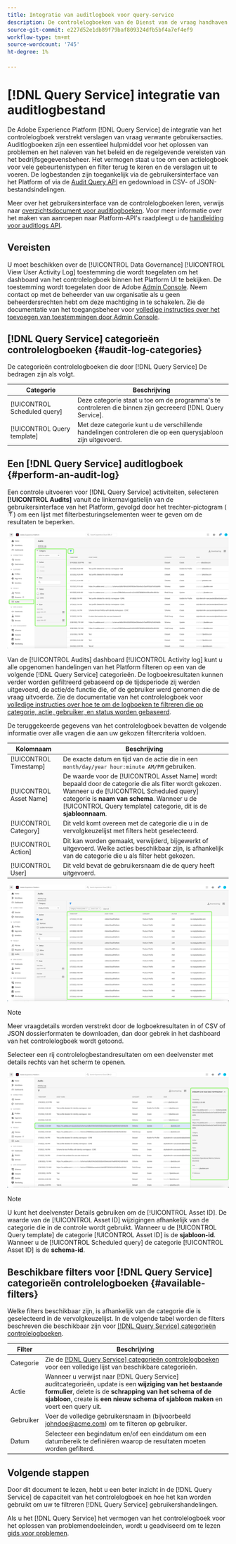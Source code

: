 ```yaml
---
title: Integratie van auditlogboek voor query-service
description: De controlelogboeken van de Dienst van de vraag handhaven verslagen voor diverse gebruikersacties om een controletraject voor het oplossen van problemenkwesties te vormen of het naleven van het beleid van het collectieve gegevensbeheer en regelgevende vereisten. Dit leerprogramma verstrekt een overzicht van de eigenschappen van het controlelogboek specifiek voor de Dienst van de Vraag.
source-git-commit: e227d52e1db89f79baf809324dfb5bf4a7ef4ef9
workflow-type: tm+mt
source-wordcount: '745'
ht-degree: 1%

---
```


# [!DNL Query Service] integratie van auditlogbestand

De Adobe Experience Platform [!DNL Query Service] de integratie van het controlelogboek verstrekt verslagen van vraag verwante gebruikersacties. Auditlogboeken zijn een essentieel hulpmiddel voor het oplossen van problemen en het naleven van het beleid en de regelgevende vereisten van het bedrijfsgegevensbeheer. Het vermogen staat u toe om een actielogboek voor vele gebeurtenistypen en filter terug te keren en de verslagen uit te voeren. De logbestanden zijn toegankelijk via de gebruikersinterface van het Platform of via de [Audit Query API](https://www.adobe.io/experience-platform-apis/references/audit-query/) en gedownload in CSV- of JSON-bestandsindelingen.

Meer over het gebruikersinterface van de controlelogboeken leren, verwijs naar [overzichtsdocument voor auditlogboeken](../landing/governance-privacy-security/audit-logs/overview.md). Voor meer informatie over het maken van aanroepen naar Platform-API&#39;s raadpleegt u de [handleiding voor auditlogs API](../landing/api-guide.md).

## Vereisten

U moet beschikken over de [!UICONTROL Data Governance] [!UICONTROL View User Activity Log] toestemming die wordt toegelaten om het dashboard van het controlelogboek binnen het Platform UI te bekijken. De toestemming wordt toegelaten door de Adobe [Admin Console](https://adminconsole.adobe.com/). Neem contact op met de beheerder van uw organisatie als u geen beheerdersrechten hebt om deze machtiging in te schakelen. Zie de documentatie van het toegangsbeheer voor [volledige instructies over het toevoegen van toestemmingen door Admin Console](../access-control/home.md).

## [!DNL Query Service] categorieën controlelogboeken {#audit-log-categories}

De categorieën controlelogboeken die door [!DNL Query Service] De bedragen zijn als volgt.

| Categorie | Beschrijving |
|---|---|
| [!UICONTROL Scheduled query] | Deze categorie staat u toe om de programma&#39;s te controleren die binnen zijn gecreeerd [!DNL Query Service]. |
| [!UICONTROL Query template] | Met deze categorie kunt u de verschillende handelingen controleren die op een querysjabloon zijn uitgevoerd. |

## Een [!DNL Query Service] auditlogboek {#perform-an-audit-log}

Een controle uitvoeren voor [!DNL Query Service] activiteiten, selecteren **[!UICONTROL Audits]** vanuit de linkernavigatielijn van de gebruikersinterface van het Platform, gevolgd door het trechter-pictogram (![Een filterpictogram.](./images/audit-log/filter.png)) om een lijst met filterbesturingselementen weer te geven om de resultaten te beperken.

![Het dashboard van het de controlelogboek van UI van het Platform met &quot;Audits&quot;in de linkernavigatie en filtercontroles benadrukt.](./images/audit-log/filter-controls.png)

Van de [!UICONTROL Audits] dashboard [!UICONTROL Activity log] kunt u alle opgenomen handelingen van het Platform filteren op een van de volgende [!DNL Query Service] categorieën. De logboekresultaten kunnen verder worden gefiltreerd gebaseerd op de tijdsperiode zij werden uitgevoerd, de actie/de functie die, of de gebruiker werd genomen die de vraag uitvoerde. Zie de documentatie van het controlelogboek voor [volledige instructies over hoe te om de logboeken te filtreren die op categorie, actie, gebruiker, en status worden gebaseerd](../landing/governance-privacy-security/audit-logs/overview.md#managing-audit-logs-in-the-ui).

De teruggekeerde gegevens van het controlelogboek bevatten de volgende informatie over alle vragen die aan uw gekozen filtercriteria voldoen.

| Kolomnaam | Beschrijving |
|---|---|
| [!UICONTROL Timestamp] | De exacte datum en tijd van de actie die in een `month/day/year hour:minute AM/PM` gebruiken. |
| [!UICONTROL Asset Name] | De waarde voor de [!UICONTROL Asset Name] wordt bepaald door de categorie die als filter wordt gekozen. Wanneer u de [!UICONTROL Scheduled query] categorie is **naam van schema**. Wanneer u de [!UICONTROL Query template] categorie, dit is de **sjabloonnaam**. |
| [!UICONTROL Category] | Dit veld komt overeen met de categorie die u in de vervolgkeuzelijst met filters hebt geselecteerd. |
| [!UICONTROL Action] | Dit kan worden gemaakt, verwijderd, bijgewerkt of uitgevoerd. Welke acties beschikbaar zijn, is afhankelijk van de categorie die u als filter hebt gekozen. |
| [!UICONTROL User] | Dit veld bevat de gebruikersnaam die de query heeft uitgevoerd. |

![Het dashboard van Audits met het gefiltreerde activiteitenlogboek benadrukte.](./images/audit-log/filtered-activity.png)

>[!NOTE]
>
>Meer vraagdetails worden verstrekt door de logboekresultaten in of CSV of JSON dossierformaten te downloaden, dan door gebrek in het dashboard van het controlelogboek wordt getoond.

Selecteer een rij controlelogbestandresultaten om een deelvenster met details rechts van het scherm te openen.

![Hiermee wordt het tabblad Actief dashboard van Audits gecontroleerd, waarbij het deelvenster Details is gemarkeerd.](./images/audit-log/details-panel.png)

>[!NOTE]
>
>U kunt het deelvenster Details gebruiken om de [!UICONTROL Asset ID]. De waarde van de [!UICONTROL Asset ID] wijzigingen afhankelijk van de categorie die in de controle wordt gebruikt. Wanneer u de [!UICONTROL Query template] de categorie [!UICONTROL Asset ID] is de **sjabloon-id**. Wanneer u de [!UICONTROL Scheduled query] de categorie [!UICONTROL Asset ID] is de  **schema-id**.

## Beschikbare filters voor [!DNL Query Service] categorieën controlelogboeken {#available-filters}

Welke filters beschikbaar zijn, is afhankelijk van de categorie die is geselecteerd in de vervolgkeuzelijst. In de volgende tabel worden de filters beschreven die beschikbaar zijn voor [[!DNL Query Service] categorieën controlelogboeken](#audit-log-categories).

| Filter | Beschrijving |
|---|---|
| Categorie | Zie de [[!DNL Query Service] categorieën controlelogboeken](#audit-log-categories) voor een volledige lijst van beschikbare categorieën. |
| Actie | Wanneer u verwijst naar [!DNL Query Service] auditcategorieën, update is een **wijziging van het bestaande formulier**, delete is de **schrapping van het schema of de sjabloon**, create is **een nieuw schema of sjabloon maken** en voert een query uit. |
| Gebruiker | Voer de volledige gebruikersnaam in (bijvoorbeeld johndoe@acme.com) om te filteren op gebruiker. |
| Datum | Selecteer een begindatum en/of een einddatum om een datumbereik te definiëren waarop de resultaten moeten worden gefilterd. |

## Volgende stappen

Door dit document te lezen, hebt u een beter inzicht in de [!DNL Query Service] de capaciteit van het controlelogboek en hoe het kan worden gebruikt om uw te filtreren [!DNL Query Service] gebruikershandelingen.

Als u het [!DNL Query Service] het vermogen van het controlelogboek voor het oplossen van problemendoeleinden, wordt u geadviseerd om te lezen [gids voor problemen](./troubleshooting-guide.md).
